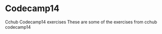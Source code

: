 Codecamp14
==========

Cchub Codecamp14 exercises
These are some of the exercises from cchub codecamp14
